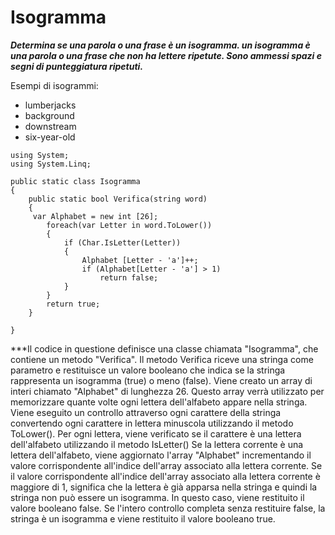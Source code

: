 # Isogramma 

***Determina se una parola o una frase è un isogramma.
 un isogramma è una parola o una frase che non ha lettere ripetute.
Sono ammessi spazi e segni di punteggiatura ripetuti.***

Esempi di isogrammi:

- lumberjacks
- background
- downstream
- six-year-old

```
using System;
using System.Linq;

public static class Isogramma
{
    public static bool Verifica(string word)
    {
     var Alphabet = new int [26];
        foreach(var Letter in word.ToLower())
        {
            if (Char.IsLetter(Letter))
            {
                Alphabet [Letter - 'a']++;
                if (Alphabet[Letter - 'a'] > 1)
                    return false;
            }
        }
        return true;
    }

}
```

***Il codice in questione definisce una classe  chiamata "Isogramma", che contiene un metodo "Verifica".
Il metodo Verifica riceve una stringa come parametro e restituisce un valore booleano che indica se la stringa rappresenta un isogramma (true) o meno (false).
Viene creato un array di interi chiamato "Alphabet" di lunghezza 26. Questo array verrà utilizzato per memorizzare quante volte ogni lettera dell'alfabeto appare nella stringa.
Viene eseguito un controllo attraverso ogni carattere della stringa convertendo ogni carattere in lettera minuscola utilizzando il metodo ToLower().
Per ogni lettera, viene verificato se il carattere è una lettera dell'alfabeto utilizzando il metodo IsLetter()
Se la lettera corrente è una lettera dell'alfabeto, viene aggiornato l'array "Alphabet" incrementando il valore corrispondente all'indice dell'array associato alla lettera corrente.
Se il valore corrispondente all'indice dell'array associato alla lettera corrente è maggiore di 1, significa che la lettera è già apparsa nella stringa e quindi la stringa non può essere un isogramma. In questo caso, viene restituito il valore booleano false.
Se l'intero controllo  completa senza restituire false, la stringa è un isogramma e viene restituito il valore booleano true.

